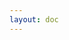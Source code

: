 ```yaml
---
layout: doc
---
```


<script setup>
import { useData } from 'vitepress'
import { content, pageElement } from './src/i18n/content'
import { defaultLocale, getCurrentContentWithFallback } from './src/i18n/config'

const { lang } = useData()
const defaultContent = content[defaultLocale]
const currentContent = getCurrentContentWithFallback(content, lang.value, ['contact'])
const currentElement = getCurrentContentWithFallback(pageElement, lang.value, ['contact'])

// 定义联系方式类型
const contactTypes = [
  {
    type: 'email',
    icon: '📧',
    label: 'Email',
    getValue: (content) => content?.contact?.email || defaultContent.contact.email,
    getLink: (value) => value ? `mailto:${value}` : '#'
  },
  {
    type: 'github',
    icon: '🐙',
    label: 'GitHub',
    getValue: (content) => content?.contact?.github ? content.contact.github.replace('https://github.com/', '') : defaultContent.contact.github.replace('https://github.com/', ''),
    getLink: (value) => value ? `https://github.com/${value}` : '#'
  }
]

// 生成联系方式数组，只包含有值的联系方式
const contactInfo = contactTypes
  .map(type => {
    const value = type.getValue(currentContent)
    if (!value) return null
    return {
      icon: type.icon,
      label: type.label,
      value,
      link: type.getLink(value)
    }
  })
  .filter(item => item !== null)
</script>

<template>
  <div class="contact-page">
    <h1>{{ currentElement.contact.title }}</h1>
    <p class="subtitle">{{ currentElement.contact.subtitle }}</p>

    <div v-if="contactInfo.length > 0" class="contact-grid">
      <a
        v-for="info in contactInfo"
        :key="info.label"
        :href="info.link"
        target="_blank"
        rel="noopener noreferrer"
        class="contact-card"
      >
        <span class="icon">{{ info.icon }}</span>
        <div class="content">
          <h2>{{ info.label }}</h2>
          <p>{{ info.value }}</p>
        </div>
      </a>
    </div>

    <div class="message-board">
      <h2>{{ currentElement.contact.messageBoard.title }}</h2>
      <p class="message-subtitle">
        {{ currentElement.contact.messageBoard.subtitle }}
      </p>
      <!-- 这里可以集成留言板组件 -->
      <div class="message-board-placeholder">
        {{ currentElement.contact.messageBoard.placeholder }}
      </div>
    </div>
  </div>
</template>

<style scoped>
.contact-page {
  max-width: 800px;
  margin: 0 auto;
  padding: 2rem;
}

h1 {
  font-size: 2.5rem;
  font-weight: 700;
  color: var(--vp-c-text-1);
  margin-bottom: 1rem;
  text-align: center;
}

.subtitle {
  font-size: 1.2rem;
  color: var(--vp-c-text-2);
  text-align: center;
  margin-bottom: 3rem;
}

.contact-grid {
  display: grid;
  grid-template-columns: repeat(auto-fit, minmax(250px, 1fr));
  gap: 2rem;
  margin-bottom: 4rem;
}

.contact-card {
  display: flex;
  align-items: center;
  gap: 1.5rem;
  padding: 2rem;
  background-color: var(--vp-c-bg-soft);
  border-radius: 8px;
  text-decoration: none;
  color: var(--vp-c-text-1);
  transition: transform 0.3s ease;
}

.contact-card:hover {
  transform: translateY(-4px);
}

.icon {
  font-size: 2rem;
}

.content h2 {
  font-size: 1.2rem;
  font-weight: 600;
  margin-bottom: 0.5rem;
}

.content p {
  color: var(--vp-c-text-2);
  margin: 0;
}

.message-board {
  background-color: var(--vp-c-bg-soft);
  border-radius: 8px;
  padding: 2rem;
  text-align: center;
}

.message-board h2 {
  font-size: 1.8rem;
  font-weight: 600;
  color: var(--vp-c-text-1);
  margin-bottom: 1rem;
}

.message-subtitle {
  color: var(--vp-c-text-2);
  margin-bottom: 2rem;
}

.message-board-placeholder {
  padding: 3rem;
  background-color: var(--vp-c-bg);
  border-radius: 4px;
  color: var(--vp-c-text-2);
}

@media (max-width: 640px) {
  .contact-page {
    padding: 1rem;
  }

  .contact-grid {
    grid-template-columns: 1fr;
  }
}
</style> 